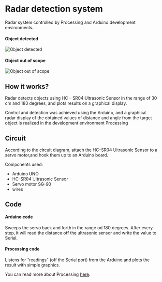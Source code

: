 # Radar detection system
Radar system controlled by Processing and Arduino development environments.
#### Object detected
![Object detected](https://github.com/mateax/radar-detection-sytem/blob/main/object-in-scope.png)
#### Object out of scope
![Object out of scope](https://github.com/mateax/radar-detection-sytem/blob/main/out-of-scope.png)

## How it works?
Radar detects objects using HC – SR04 Ultrasonic Sensor in the range of 30 cm and 180 degrees, and plots results on a graphical display.

Control and detection was achieved using the Arduino, and a graphical radar display of the obtained values of distance and angle from the target object is realized in the development environment Processing
## Circuit
According to the circuit diagram, attach the HC–SR04 Ultrasonic Sensor to a servo motor,and hook them up to an Arduino board.

Components used: 
* Arduino UNO
* HC-SR04 Ultrasonic Sensor
* Servo motor SG-90
* wires 

## Code
#### Arduino code
Sweeps the servo back and forth in the range od 180 degrees.
After every step, it will read the distance off the ultrasonic sensor and write the value to Serial.
#### Processing code
Listens for "readings" (off the Serial port) from the Arduino and plots the result with simple graphics.

You can read more about Processing [here](https://processing.org/).


